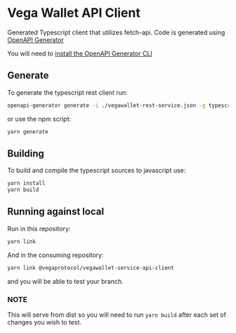 # Vega Wallet API Client

Generated Typescript client that utilizes fetch-api. Code is generated using [OpenAPI Generator](https://github.com/OpenAPITools/openapi-generator)

You will need to [install the OpenAPI Generator CLI](https://github.com/OpenAPITools/openapi-generator#1---installation)

## Generate

To generate the typescript rest client run:

```bash
openapi-generator generate -i ./vegawallet-rest-service.json -g typescript
```

or use the npm script:

```bash
yarn generate
```

## Building

To build and compile the typescript sources to javascript use:

```bash
yarn install
yarn build
```

## Running against local

Run in this repository:

```bash
yarn link
```

And in the consuming repository:

```bash
yarn link @vegaprotocol/vegawallet-service-api-client
```

and you will be able to test your branch.

### NOTE

This will serve from dist so you will need to run `yarn build` after each set of changes you wish to test.
